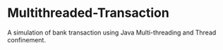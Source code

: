# Multithreaded-Transaction
A simulation of bank transaction using Java Multi-threading and Thread confinement.
